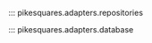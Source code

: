 

::: pikesquares.adapters.repositories

::: pikesquares.adapters.database

[//]: # (::: pikesquares.app.api.main)

[//]: # (::: pikesquares.cli.commands.apps.logs)

[//]: # (::: pikesquares.domain.device)

[//]: # (::: pikesquares.service_layer.handlers.device)

[//]: # (::: pikesquares.services.apps.python)

